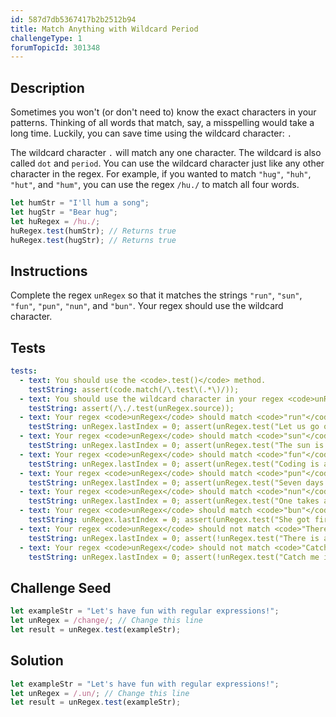 ```yaml
---
id: 587d7db5367417b2b2512b94
title: Match Anything with Wildcard Period
challengeType: 1
forumTopicId: 301348
---
```


## Description

<section id='description'>

Sometimes you won't (or don't need to) know the exact characters in your patterns. Thinking of all words that match, say, a misspelling would take a long time. Luckily, you can save time using the wildcard character: `.`

The wildcard character `.` will match any one character. The wildcard is also called `dot` and `period`. You can use the wildcard character just like any other character in the regex. For example, if you wanted to match `"hug"`, `"huh"`, `"hut"`, and `"hum"`, you can use the regex `/hu./` to match all four words.

```js
let humStr = "I'll hum a song";
let hugStr = "Bear hug";
let huRegex = /hu./;
huRegex.test(humStr); // Returns true
huRegex.test(hugStr); // Returns true
```

</section>

## Instructions

<section id='instructions'>

Complete the regex `unRegex` so that it matches the strings `"run"`, `"sun"`, `"fun"`, `"pun"`, `"nun"`, and `"bun"`. Your regex should use the wildcard character.

</section>

## Tests

<section id='tests'>

```yml
tests:
  - text: You should use the <code>.test()</code> method.
    testString: assert(code.match(/\.test\(.*\)/));
  - text: You should use the wildcard character in your regex <code>unRegex</code>
    testString: assert(/\./.test(unRegex.source));
  - text: Your regex <code>unRegex</code> should match <code>"run"</code> in <code>"Let us go on a run."</code>
    testString: unRegex.lastIndex = 0; assert(unRegex.test("Let us go on a run."));
  - text: Your regex <code>unRegex</code> should match <code>"sun"</code> in <code>"The sun is out today."</code>
    testString: unRegex.lastIndex = 0; assert(unRegex.test("The sun is out today."));
  - text: Your regex <code>unRegex</code> should match <code>"fun"</code> in <code>"Coding is a lot of fun."</code>
    testString: unRegex.lastIndex = 0; assert(unRegex.test("Coding is a lot of fun."));
  - text: Your regex <code>unRegex</code> should match <code>"pun"</code> in <code>"Seven days without a pun makes one weak."</code>
    testString: unRegex.lastIndex = 0; assert(unRegex.test("Seven days without a pun makes one weak."));
  - text: Your regex <code>unRegex</code> should match <code>"nun"</code> in <code>"One takes a vow to be a nun."</code>
    testString: unRegex.lastIndex = 0; assert(unRegex.test("One takes a vow to be a nun."));
  - text: Your regex <code>unRegex</code> should match <code>"bun"</code> in <code>"She got fired from the hot dog stand for putting her hair in a bun."</code>
    testString: unRegex.lastIndex = 0; assert(unRegex.test("She got fired from the hot dog stand for putting her hair in a bun."));
  - text: Your regex <code>unRegex</code> should not match <code>"There is a bug in my code."</code>
    testString: unRegex.lastIndex = 0; assert(!unRegex.test("There is a bug in my code."));
  - text: Your regex <code>unRegex</code> should not match <code>"Catch me if you can."</code>
    testString: unRegex.lastIndex = 0; assert(!unRegex.test("Catch me if you can."));

```

</section>

## Challenge Seed

<section id='challengeSeed'>

<div id='js-seed'>

```js
let exampleStr = "Let's have fun with regular expressions!";
let unRegex = /change/; // Change this line
let result = unRegex.test(exampleStr);
```

</div>

</section>

## Solution

<section id='solution'>

```js
let exampleStr = "Let's have fun with regular expressions!";
let unRegex = /.un/; // Change this line
let result = unRegex.test(exampleStr);
```

</section>
